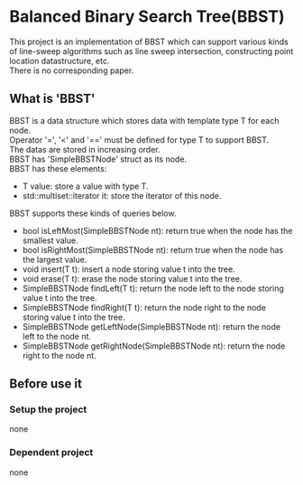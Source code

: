# Balanced Binary Search Tree(BBST)

This project is an implementation of BBST which can support various kinds of line-sweep algorithms such as line sweep intersection, constructing point location datastructure, etc.  
There is no corresponding paper.

## What is 'BBST'

BBST is a data structure which stores data with template type T for each node.  
Operator '=', '<' and '==' must be defined for type T to support BBST.  
The datas are stored in increasing order.  
BBST has 'SimpleBBSTNode<T>' struct as its node.  
BBST has these elements:
- T value: store a value with type T.
- std::multiset<T>::iterator it: store the iterator of this node.

BBST supports these kinds of queries below.
- bool isLeftMost(SimpleBBSTNode<T> nt): return true when the node has the smallest value.
- bool isRightMost(SimpleBBSTNode<T> nt): return true when the node has the largest value.
- void insert(T t): insert a node storing value t into the tree.
- void erase(T t): erase the node storing value t into the tree.
- SimpleBBSTNode<T> findLeft(T t): return the node left to the node	storing value t into the tree.
- SimpleBBSTNode<T> findRight(T t): return the node right to the node storing value t into the tree.
- SimpleBBSTNode<T> getLeftNode(SimpleBBSTNode<T> nt): return the node left to the node nt.
- SimpleBBSTNode<T> getRightNode(SimpleBBSTNode<T> nt): return the node right to the node nt.


## Before use it 
### Setup the project
none
### Dependent project
none
